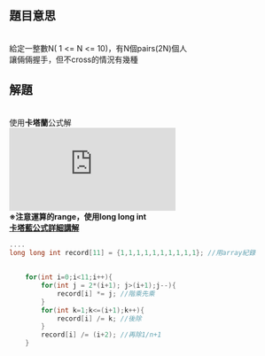 ## 題目意思<br>
<br>給定一整數N( 1 <= N <= 10)，有N個pairs(2N)個人
<br>讓倆倆握手，但不cross的情況有幾種

## 解題<br>
<br>使用**卡塔蘭**公式解
<br>![""](https://s0.wp.com/latex.php?latex=C_n%3D%5Cfrac%7B1%7D%7Bn%2B1%7DC%5E%7B2n%7D_n&bg=ffffff&fg=000000&s=0&c=20201002)
<br>**※注意運算的range，使用long long int**
<br>[**卡塔藍公式詳細講解**](https://johnmayhk.wordpress.com/2014/02/03/cn/)
```cpp
....
long long int record[11] = {1,1,1,1,1,1,1,1,1,1}; //用array紀錄
	
	
	for(int i=0;i<11;i++){
		for(int j = 2*(i+1); j>(i+1);j--){
			record[i] *= j;	//階乘先乘
		}
		for(int k=1;k<=(i+1);k++){
			record[i] /= k;	//後除
		}
		record[i] /= (i+2);	//再除1/n+1
	}
```